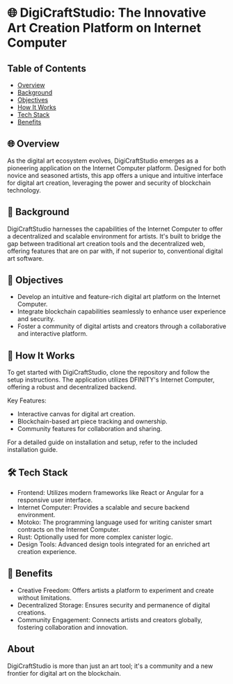# 🌐 DigiCraftStudio: The Innovative Art Creation Platform on Internet Computer

## Table of Contents
- [Overview](#overview)
- [Background](#background)
- [Objectives](#objectives)
- [How It Works](#how-it-works)
- [Tech Stack](#tech-stack)
- [Benefits](#benefits)

## 🌐 Overview
As the digital art ecosystem evolves, DigiCraftStudio emerges as a pioneering application on the Internet Computer platform. Designed for both novice and seasoned artists, this app offers a unique and intuitive interface for digital art creation, leveraging the power and security of blockchain technology.

## 📖 Background
DigiCraftStudio harnesses the capabilities of the Internet Computer to offer a decentralized and scalable environment for artists. It's built to bridge the gap between traditional art creation tools and the decentralized web, offering features that are on par with, if not superior to, conventional digital art software.

## 🎯 Objectives
- Develop an intuitive and feature-rich digital art platform on the Internet Computer.
- Integrate blockchain capabilities seamlessly to enhance user experience and security.
- Foster a community of digital artists and creators through a collaborative and interactive platform.

## 📖 How It Works
To get started with DigiCraftStudio, clone the repository and follow the setup instructions. The application utilizes DFINITY's Internet Computer, offering a robust and decentralized backend.

Key Features:
- Interactive canvas for digital art creation.
- Blockchain-based art piece tracking and ownership.
- Community features for collaboration and sharing.

For a detailed guide on installation and setup, refer to the included installation guide.

## 🛠 Tech Stack
- Frontend: Utilizes modern frameworks like React or Angular for a responsive user interface.
- Internet Computer: Provides a scalable and secure backend environment.
- Motoko: The programming language used for writing canister smart contracts on the Internet Computer.
- Rust: Optionally used for more complex canister logic.
- Design Tools: Advanced design tools integrated for an enriched art creation experience.

## 🌟 Benefits
- Creative Freedom: Offers artists a platform to experiment and create without limitations.
- Decentralized Storage: Ensures security and permanence of digital creations.
- Community Engagement: Connects artists and creators globally, fostering collaboration and innovation.

## About
DigiCraftStudio is more than just an art tool; it's a community and a new frontier for digital art on the blockchain.
